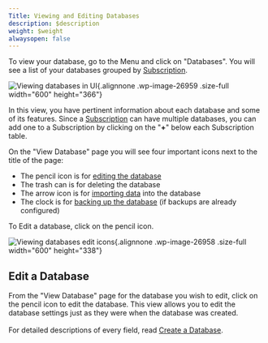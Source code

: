 ```yaml
---
Title: Viewing and Editing Databases
description: $description
weight: $weight
alwaysopen: false
---
```

To view your database, go to the Menu and click on "Databases". You will
see a list of your databases grouped by
[Subscription](/redis-cloud-documentation/administration/setup-editing/create-subscription/).

![Viewing databases in
UI](/wp-content/uploads/2017/05/databases_main.png){.alignnone
.wp-image-26959 .size-full width="600" height="366"}

In this view, you have pertinent information about each database and
some of its features. Since a
[Subscription](/redis-cloud-documentation/administration/setup-editing/create-subscription/)
can have multiple databases, you can add one to a Subscription by
clicking on the "**+**" below each Subscription table.

On the "View Database" page you will see four important icons next to
the title of the page:

-   The pencil icon is for [editing the database](#edit-database)
-   The trash can is for deleting the database
-   The arrow icon is for [importing
    data](/redis-cloud-documentation/how-to/importing-dataset-redis-cloud/)
    into the database
-   The clock is for [backing up the
    database](/redis-cloud-documentation/administration/configuration/backups/)
    (if backups are already configured)

To Edit a database, click on the pencil icon.

![Viewing databases edit
icons](/wp-content/uploads/2017/05/view_database2.png){.alignnone
.wp-image-26958 .size-full width="600" height="338"}

Edit a Database
---------------

From the "View Database" page for the database you wish to edit, click
on the pencil icon to edit the database. This view allows you to edit
the database settings just as they were when the database was created.\
\
For detailed descriptions of every field, read [Create a
Database](/redis-cloud-documentation/administration/setup-editing/creating-databases/).
